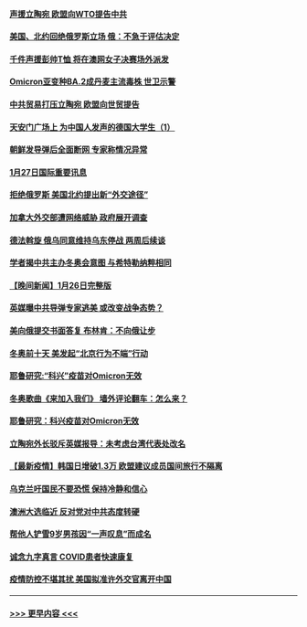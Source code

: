#### [声援立陶宛 欧盟向WTO提告中共](../pages/prog202/a103331943.md?t=01280050) 
#### [美国、北约回绝俄罗斯立场 俄：不急于评估决定](../pages/prog202/a103331932.md?t=01280050) 
#### [千件声援彭帅T恤 将在澳网女子决赛场外派发](../pages/prog202/a103331885.md?t=01280050) 
#### [Omicron亚变种BA.2成丹麦主流毒株 世卫示警](../pages/prog202/a103331869.md?t=01280050) 
#### [中共贸易打压立陶宛 欧盟向世贸提告](../pages/prog202/a103331844.md?t=01280050) 
#### [天安门广场上 为中国人发声的德国大学生（1）](../pages/prog202/a103331842.md?t=01280050) 
#### [朝鲜发导弹后全面断网 专家称情况异常](../pages/prog202/a103331819.md?t=01280050) 
#### [1月27日国际重要讯息](../pages/prog202/a103331678.md?t=01280050) 
#### [拒绝俄罗斯 美国北约提出新“外交途径”](../pages/prog202/a103331560.md?t=01280050) 
#### [加拿大外交部遭网络威胁 政府展开调查](../pages/prog202/a103331245.md?t=01280050) 
#### [德法斡旋 俄乌同意维持乌东停战 两周后续谈](../pages/prog202/a103331401.md?t=01280050) 
#### [学者揭中共主办冬奥会意图 与希特勒纳粹相同](../pages/prog202/a103331347.md?t=01280050) 
#### [【晚间新闻】1月26日完整版](../pages/prog202/a103331359.md?t=01280050) 
#### [英媒曝中共导弹专家逃美 或改变战争态势？](../pages/prog202/a103331188.md?t=01280050) 
#### [美向俄提交书面答复 布林肯：不向俄让步](../pages/prog202/a103331175.md?t=01280050) 
#### [冬奥前十天 美发起“北京行为不端”行动](../pages/prog202/a103331165.md?t=01280050) 
#### [耶鲁研究:“科兴”疫苗对Omicron无效](../pages/prog202/a103331117.md?t=01280050) 
#### [冬奥歌曲《来加入我们》 墙外评论翻车：怎么来？](../pages/prog202/a103331116.md?t=01280050) 
#### [耶鲁研究：科兴疫苗对Omicron无效](../pages/prog202/a103331099.md?t=01280050) 
#### [立陶宛外长驳斥英媒报导：未考虑台湾代表处改名](../pages/prog202/a103331036.md?t=01280050) 
#### [【最新疫情】韩国日增破1.3万 欧盟建议成员国间旅行不隔离](../pages/prog202/a103330985.md?t=01280050) 
#### [乌克兰吁国民不要恐慌 保持冷静和信心](../pages/prog202/a103330728.md?t=01280050) 
#### [澳洲大选临近 反对党对中共态度转硬](../pages/prog202/a103330742.md?t=01280050) 
#### [帮他人铲雪9岁男孩因“一声叹息”而成名](../pages/prog202/a103330757.md?t=01280050) 
#### [诚念九字真言 COVID患者快速康复](../pages/prog202/a103330856.md?t=01280050) 
#### [疫情防控不堪其扰 美国拟准许外交官离开中国](../pages/prog202/a103330750.md?t=01280050) 

----
#### [ >>> 更早内容 <<< ](../indexes/prog202-earlier.md)

